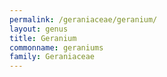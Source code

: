 ```yaml
---
permalink: /geraniaceae/geranium/
layout: genus
title: Geranium
commonname: geraniums
family: Geraniaceae
---
```


